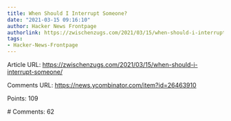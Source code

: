```yaml
---
title: When Should I Interrupt Someone?
date: "2021-03-15 09:16:10"
author: Hacker News Frontpage
authorlink: https://zwischenzugs.com/2021/03/15/when-should-i-interrupt-someone/
tags:
- Hacker-News-Frontpage
---
```


<p>Article URL: <a href="https://zwischenzugs.com/2021/03/15/when-should-i-interrupt-someone/">https://zwischenzugs.com/2021/03/15/when-should-i-interrupt-someone/</a></p>
<p>Comments URL: <a href="https://news.ycombinator.com/item?id=26463910">https://news.ycombinator.com/item?id=26463910</a></p>
<p>Points: 109</p>
<p># Comments: 62</p>
